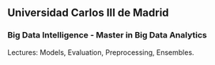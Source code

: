 ## Universidad Carlos III de Madrid

### Big Data Intelligence - Master in Big Data Analytics

Lectures: Models, Evaluation, Preprocessing, Ensembles.
